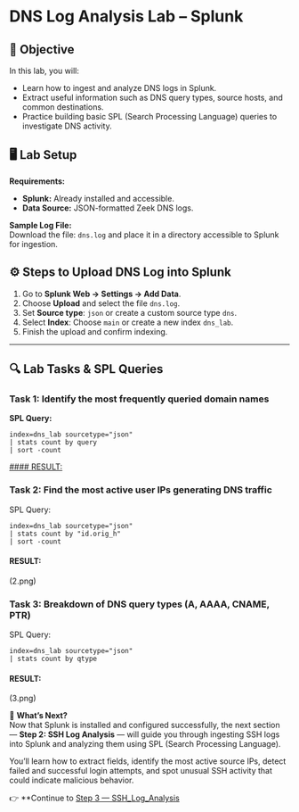 # DNS Log Analysis Lab – Splunk  

## 🎯 Objective  
In this lab, you will:  
- Learn how to ingest and analyze DNS logs in Splunk.  
- Extract useful information such as DNS query types, source hosts, and common destinations.  
- Practice building basic SPL (Search Processing Language) queries to investigate DNS activity.  

## 🖥️ Lab Setup  
**Requirements:**  
- **Splunk:** Already installed and accessible.  
- **Data Source:** JSON-formatted Zeek DNS logs.  

**Sample Log File:**  
Download the file: `dns.log` and place it in a directory accessible to Splunk for ingestion.  

## ⚙️ Steps to Upload DNS Log into Splunk  

1. Go to **Splunk Web → Settings → Add Data**.  
2. Choose **Upload** and select the file `dns.log`.  
3. Set **Source type**: `json` or create a custom source type `dns`.  
4. Select **Index**: Choose `main` or create a new index `dns_lab`.  
5. Finish the upload and confirm indexing.  

---

## 🔍 Lab Tasks & SPL Queries  

### Task 1: Identify the most frequently queried domain names  
**SPL Query:**  
```spl
index=dns_lab sourcetype="json"
| stats count by query
| sort -count
```

[#### RESULT:](SIEM-Log-Analysis-with-Splunk/screenshot/1.png)

### Task 2: Find the most active user IPs generating DNS traffic

SPL Query:
```
index=dns_lab sourcetype="json"
| stats count by "id.orig_h"
| sort -count
```
#### RESULT:
(2.png)

### Task 3: Breakdown of DNS query types (A, AAAA, CNAME, PTR)

SPL Query:
```
index=dns_lab sourcetype="json"
| stats count by qtype
```
#### RESULT:
(3.png)

🚀 **What’s Next?**  
Now that Splunk is installed and configured successfully, the next section — **Step 2: SSH Log Analysis** — will guide you through ingesting SSH logs into Splunk and analyzing them using SPL (Search Processing Language).  

You’ll learn how to extract fields, identify the most active source IPs, detect failed and successful login attempts, and spot unusual SSH activity that could indicate malicious behavior.  

👉 **Continue to [Step 3 — SSH_Log_Analysis](Step3-SSH_Log_Analysis.md)

